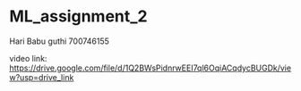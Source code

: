 # ML_assignment_2

Hari Babu guthi
700746155

video link: https://drive.google.com/file/d/1Q2BWsPidnrwEEI7ql6OqiACqdycBUGDk/view?usp=drive_link
